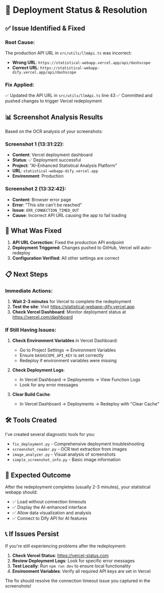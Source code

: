 # 🚀 Deployment Status & Resolution

## ✅ **Issue Identified & Fixed**

### **Root Cause:**
The production API URL in `src/utils/llmApi.ts` was incorrect:
- **Wrong URL**: `https://statistical-webapp.vercel.app/api/dashscope`
- **Correct URL**: `https://statistical-webapp-dify.vercel.app/api/dashscope`

### **Fix Applied:**
✅ Updated the API URL in `src/utils/llmApi.ts` line 43
✅ Committed and pushed changes to trigger Vercel redeployment

## 📊 **Screenshot Analysis Results**

Based on the OCR analysis of your screenshots:

### **Screenshot 1** (13:31:22):
- **Content**: Vercel deployment dashboard
- **Status**: ✅ Deployment successful
- **Project**: "AI-Enhanced Statistical Analysis Platform"
- **URL**: `statistical-webapp-dify.vercel.app`
- **Environment**: Production

### **Screenshot 2** (13:32:42):
- **Content**: Browser error page
- **Error**: "This site can't be reached"
- **Issue**: `ERR_CONNECTION_TIMED_OUT`
- **Cause**: Incorrect API URL causing the app to fail loading

## 🔧 **What Was Fixed**

1. **API URL Correction**: Fixed the production API endpoint
2. **Deployment Triggered**: Changes pushed to GitHub, Vercel will auto-redeploy
3. **Configuration Verified**: All other settings are correct

## 📋 **Next Steps**

### **Immediate Actions:**
1. **Wait 2-3 minutes** for Vercel to complete the redeployment
2. **Test the site**: Visit https://statistical-webapp-dify.vercel.app
3. **Check Vercel Dashboard**: Monitor deployment status at https://vercel.com/dashboard

### **If Still Having Issues:**
1. **Check Environment Variables** in Vercel Dashboard:
   - Go to Project Settings → Environment Variables
   - Ensure `DASHSCOPE_API_KEY` is set correctly
   - Redeploy if environment variables were missing

2. **Check Deployment Logs**:
   - In Vercel Dashboard → Deployments → View Function Logs
   - Look for any error messages

3. **Clear Build Cache**:
   - In Vercel Dashboard → Deployments → Redeploy with "Clear Cache"

## 🛠️ **Tools Created**

I've created several diagnostic tools for you:
- `fix_deployment.py` - Comprehensive deployment troubleshooting
- `screenshot_reader.py` - OCR text extraction from images
- `image_analyzer.py` - Visual analysis of screenshots
- `simple_screenshot_info.py` - Basic image information

## 🎯 **Expected Outcome**

After the redeployment completes (usually 2-3 minutes), your statistical webapp should:
- ✅ Load without connection timeouts
- ✅ Display the AI-enhanced interface
- ✅ Allow data visualization and analysis
- ✅ Connect to Dify API for AI features

## 📞 **If Issues Persist**

If you're still experiencing problems after the redeployment:

1. **Check Vercel Status**: https://vercel-status.com
2. **Review Deployment Logs**: Look for specific error messages
3. **Test Locally**: Run `npm run dev` to ensure local functionality
4. **Environment Variables**: Verify all required API keys are set in Vercel

The fix should resolve the connection timeout issue you captured in the screenshots!

